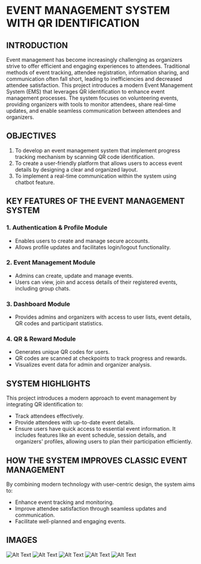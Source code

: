 # **EVENT MANAGEMENT SYSTEM WITH QR IDENTIFICATION**


## INTRODUCTION
Event management has become increasingly challenging as organizers strive to offer efficient and engaging experiences to attendees.
Traditional methods of event tracking, attendee registration, information sharing, and communication often fall short, leading to inefficiencies and decreased attendee satisfaction.
This project introduces a modern Event Management System (EMS) that leverages QR identification to enhance event management processes.
The system focuses on volunteering events, providing organizers with tools to monitor attendees, share real-time updates, and enable seamless communication between attendees and organizers.

## OBJECTIVES
1. To develop an event management system that implement progress tracking mechanism by scanning QR code identification.
2. To create a user-friendly platform that allows users to access event details by designing a clear and organized layout.
3. To implement a real-time communication within the system using chatbot feature.

## KEY FEATURES OF THE EVENT MANAGEMENT SYSTEM

### 1. Authentication & Profile Module
- Enables users to create and manage secure accounts.
- Allows profile updates and facilitates login/logout functionality.


### 2. Event Management Module
- Admins can create, update and manage events.
- Users can view, join and access details of their registered events, including group chats.


### 3. Dashboard Module
- Provides admins and organizers with access to user lists, event details, QR codes and participant statistics.

### 4. QR & Reward Module
- Generates unique QR codes for users.
- QR codes are scanned at checkpoints to track progress and rewards.
- Visualizes event data for admin and organizer analysis.

## SYSTEM HIGHLIGHTS

This project introduces a modern approach to event management by integrating QR identification to:
- Track attendees effectively.
- Provide attendees with up-to-date event details.
- Ensure users have quick access to essential event information. It includes features like an event schedule, session details, and organizers' profiles, allowing users to plan their participation efficiently.

## HOW THE SYSTEM IMPROVES CLASSIC EVENT MANAGEMENT

By combining modern technology with user-centric design, the system aims to:
- Enhance event tracking and monitoring.
- Improve attendee satisfaction through seamless updates and communication.
- Facilitate well-planned and engaging events.

## IMAGES

![Alt Text](app/src/main/res/drawable/main.png)
![Alt Text](app/src/main/res/drawable/login.png)
![Alt Text](app/src/main/res/drawable/welcome.png)
![Alt Text](app/src/main/res/drawable/qrscan.png)
![Alt Text](app/src/main/res/drawable/dashboard.png)



